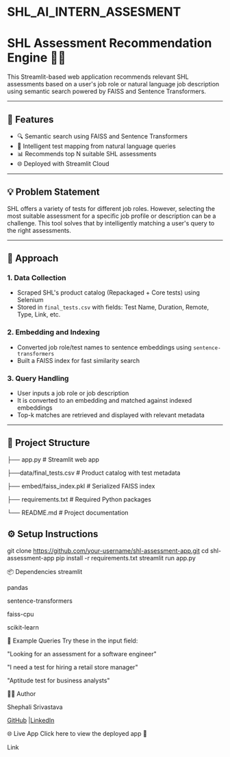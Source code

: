 # SHL_AI_INTERN_ASSESMENT
# SHL Assessment Recommendation Engine 🧠✨

This Streamlit-based web application recommends relevant SHL assessments based on a user's job role or natural language job description using semantic search powered by FAISS and Sentence Transformers.

---

## 🚀 Features

- 🔍 Semantic search using FAISS and Sentence Transformers
- 🤖 Intelligent test mapping from natural language queries
- 📊 Recommends top N suitable SHL assessments
- 🌐 Deployed with Streamlit Cloud

---

## 💡 Problem Statement

SHL offers a variety of tests for different job roles. However, selecting the most suitable assessment for a specific job profile or description can be a challenge. This tool solves that by intelligently matching a user's query to the right assessments.

---

## 🧠 Approach

### 1. **Data Collection**
- Scraped SHL's product catalog (Repackaged + Core tests) using Selenium
- Stored in `final_tests.csv` with fields: Test Name, Duration, Remote, Type, Link, etc.

### 2. **Embedding and Indexing**
- Converted job role/test names to sentence embeddings using `sentence-transformers`
- Built a FAISS index for fast similarity search

### 3. **Query Handling**
- User inputs a job role or job description
- It is converted to an embedding and matched against indexed embeddings
- Top-k matches are retrieved and displayed with relevant metadata

---

## 📁 Project Structure
├── app.py # Streamlit web app 

├──data/final_tests.csv # Product catalog with test metadata 

├── embed/faiss_index.pkl # Serialized FAISS index 

├── requirements.txt # Required Python packages 

└── README.md # Project documentation

## ⚙️ Setup Instructions

git clone https://github.com/your-username/shl-assessment-app.git
cd shl-assessment-app
pip install -r requirements.txt
streamlit run app.py

📦 Dependencies
streamlit

pandas

sentence-transformers

faiss-cpu

scikit-learn

🧪 Example Queries
Try these in the input field:

"Looking for an assessment for a software engineer"

"I need a test for hiring a retail store manager"

"Aptitude test for business analysts"

👩‍💻 Author

Shephali Srivastava

[GitHub](https://github.com/srisheph)
 |[LinkedIn](https://www.linkedin.com/in/srisheph/)
 

🌐 Live App
Click here to view the deployed app 🚀

Link







